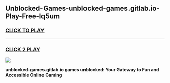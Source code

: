 
## Unblocked-Games-unblocked-games.gitlab.io-Play-Free-lq5um
<h3>
<a href="https://premium76.site?title=unblocked-games.gitlab.io&ref=20A">CLICK TO PLAY</a></h3>
<hr>

<h3>
<a href="https://premium76.site?title=unblocked-games.gitlab.io&ref=20A">CLICK 2 PLAY</a>
  
</h3>

<a href="https://premium76.site?title=unblocked-games.gitlab.io&ref=20A"><img src="https://clearcache.store/games.png"></a>


**unblocked-games.gitlab.io games unblocked: Your Gateway to Fun and Accessible Online Gaming**
